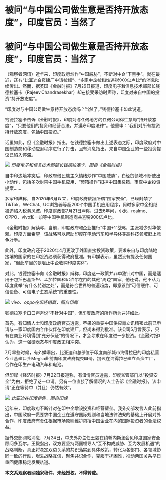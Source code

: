 # 被问“与中国公司做生意是否持开放态度”，印度官员：当然了

# 被问“与中国公司做生意是否持开放态度”，印度官员：当然了

（观察者网讯）近年来，印度政府炒作“中国威胁”，不断对中企“下黑手”。就在最近，还有“比亚迪合资建厂申请被拒”、“多家中企被指控逃税900亿卢比”的消息陆续传出。然而，据英国《金融时报》7月26日报道，印度电子和信息技术部部长钱德拉塞卡（Rajeev
Chandrasekhar）却在接受采访时声称，印度对来自中国的投资“持开放态度”。

“印度对与中国公司做生意持开放态度吗？当然了。”钱德拉塞卡如此说道。

钱德拉塞卡告诉《金融时报》，印度对与任何地方的任何公司做生意均“持开放态度”，“只要他们的投资和经营合法，并遵守印度法律”。他重申：“我们对所有投资持开放态度，包括中国投资。”

话虽如此，但《金融时报》指出，在钱德拉塞卡做出上述表态之际，印度政府对中国制造商和移动应用程序进行了打击，且有消息指出，来自中国企业的一些投资提议已陷入停滞。

![](https://inews.gtimg.com/newsapp_bt/0/15815057310/1000)
_印度电子和信息技术部部长钱德拉塞卡，图自《金融时报》_

自中印边境冲突后，印政府借民族主义情绪炒作“中国威胁”，在经贸领域不断使出小动作，包括多次封禁中国手机应用、“暗箱操作”扣押中国集装箱、审查中企投资提案……

多家印媒称，自2020年6月以来，印度政府依据所谓“国家安全”，已经封禁了TikTok、WeChat、UC浏览器等超200个中国手机应用程序，同时多家中企相继被迫陷入税务风波。印度财政部7月21日声称，过去6年间，小米、realme、OPPO、vivo和一加等中国手机制造商共逃税900亿卢比。

《金融时报》解读称，当前，印度政府和企业推行“中国+1”战略，主张减少对华依赖。印度方面希望，该战略可以帮助印度在电动汽车和半导体等高科技领域赶上竞争对手。

此外，印度政府还于2020年4月更改了外国直接投资政策，要求来自与印度陆地接壤的国家的在印投资必须获得政府批准。有印媒表示，虽然没有提及任何国家，“但此举目的是阻止中企收购印度实体”。

对此，钱德拉塞卡向《金融时报》辩称，印度这一政策并非单独针对中国，而是适用于包括巴基斯坦、孟加拉国和尼泊尔在内的其他“周边”国家。他还说，他不认为印度此举“有什么特别之处”，而是符合世界的普遍趋势，即意识到“可信硬件、可信设备、可信电子生态系统”的重要性。

![](https://inews.gtimg.com/newsapp_bt/0/15815057311/1000)
_vivo、oppo在印经销商，图自印媒_

钱德拉塞卡口口声声说“不针对中国”，但印度政府的所作所为并非如此。

首先，有知情人士和印度政府官员透露，苹果的重要中国供应商立讯精密此前已申请与一家印度国内合作伙伴在印度建厂，但尚未得到批准。该公司5月曾表示，只有在商业环境得到“充分保证”的情况下，才会寻求在印度进一步投资。《金融时报》认为，这一强硬表态与印度政策相冲突。

7月早些时候，有外媒曝出，比亚迪和总部位于印度南部城市海得拉巴的印度私营企业基建巨头Megha此前向印度政府提交申请，提议在海得拉巴建立合资工厂，合作在印生产电动汽车和电池。

但印媒《经济时报》7月22日报道称，有知情官员透露，印度监管部门以“投资安全”为由，拒绝了这一申请。另有一位直接了解情况的人士告诉《金融时报》，该申请“正在等待中（并且）仍然有效”。

![](https://inews.gtimg.com/newsapp_bt/0/15814751247/1000) _比亚迪在印度销售，图自印媒_

近年来，印度政府不断针对在印中企增设投资和经营壁垒。我外交部发言人此前指出，中国政府一贯要求中国企业在遵守国际规则和当地法律法规的基础上开展对外合作，印度政府有责任根据市场原则维护包括中国企业在内的国际投资者的合法权益。

据外交部网站消息，7月24日，中央外办主任王毅在约翰内斯堡会见印度国家安全顾问多瓦尔。王毅指出，双方要坚持两国领导人“互不构成威胁、互为发展机遇”的战略判断，真正将稳定双边关系的共识落实到具体政策，转化为各部门、各领域协同一致的行动，增进战略互信，聚焦共识合作，克服干扰困难，推动两国关系早日重回健康稳定发展轨道。

**本文系观察者网独家稿件，未经授权，不得转载。**

